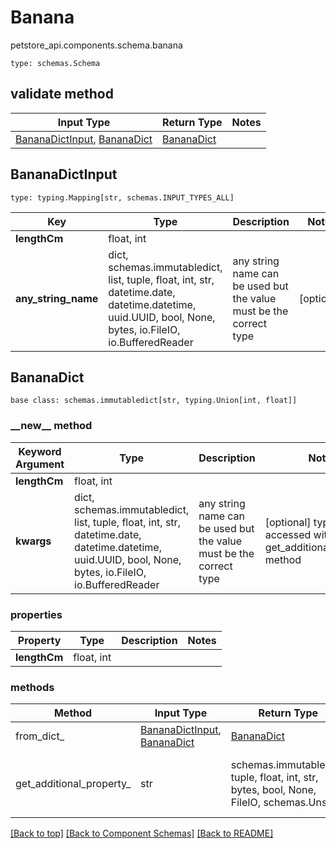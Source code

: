 # Banana
petstore_api.components.schema.banana
```
type: schemas.Schema
```

## validate method
Input Type | Return Type | Notes
------------ | ------------- | -------------
[BananaDictInput](#bananadictinput), [BananaDict](#bananadict) | [BananaDict](#bananadict) |

## BananaDictInput
```
type: typing.Mapping[str, schemas.INPUT_TYPES_ALL]
```
Key | Type |  Description | Notes
------------ | ------------- | ------------- | -------------
**lengthCm** | float, int |  |
**any_string_name** | dict, schemas.immutabledict, list, tuple, float, int, str, datetime.date, datetime.datetime, uuid.UUID, bool, None, bytes, io.FileIO, io.BufferedReader | any string name can be used but the value must be the correct type | [optional]

## BananaDict
```
base class: schemas.immutabledict[str, typing.Union[int, float]]

```
### &lowbar;&lowbar;new&lowbar;&lowbar; method
Keyword Argument | Type | Description | Notes
---------------- | ---- | ----------- | -----
**lengthCm** | float, int |  |
**kwargs** | dict, schemas.immutabledict, list, tuple, float, int, str, datetime.date, datetime.datetime, uuid.UUID, bool, None, bytes, io.FileIO, io.BufferedReader | any string name can be used but the value must be the correct type | [optional] typed value is accessed with the get_additional_property_ method

### properties
Property | Type | Description | Notes
-------- | ---- | ----------- | -----
**lengthCm** | float, int |  |

### methods
Method | Input Type | Return Type | Notes
------ | ---------- | ----------- | ------
from_dict_ | [BananaDictInput](#bananadictinput), [BananaDict](#bananadict) | [BananaDict](#bananadict) | a constructor
get_additional_property_ | str | schemas.immutabledict, tuple, float, int, str, bytes, bool, None, FileIO, schemas.Unset | provides type safety for additional properties

[[Back to top]](#top) [[Back to Component Schemas]](../../../README.md#Component-Schemas) [[Back to README]](../../../README.md)
